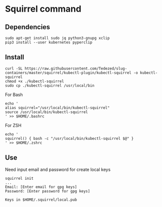 # Squirrel command

## Dependencies

```
sudo apt-get install sudo jq python3-gnupg xclip
pip3 install --user kubernetes pyperclip
```

## Install

```
curl -SL https://raw.githubusercontent.com/Tedezed/slug-containers/master/squirrel/kubectl-plugin/kubectl-squirrel -o kubectl-squirrel
chmod +x ./kubectl-squirrel
sudo cp ./kubectl-squirrel /usr/local/bin
```

For Bash
```
echo '
alias squirrel="/usr/local/bin/kubectl-squirrel"
source /usr/local/bin/kubectl-squirrel
' >> $HOME/.bashrc
```

For ZSH
```
echo '
squirrel() { bash -c "/usr/local/bin/kubectl-squirrel $@" }
' >> $HOME/.zshrc
```

## Use

Need input email and password for create local keys 
```
squirrel init
...
Email: [Enter email for gpg keys]
Password: [Enter password for gpg keys]

Keys in $HOME/.squirrel/local.pub
```


